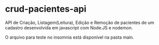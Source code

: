 # crud-pacientes-api
API de Criação, Listagem(Leitura), Edição e Remoção de pacientes de um cadastro desenvolvida em javascript com Node.JS e nodemon.

O arquivo para teste no insomnia está disponível na pasta main.
